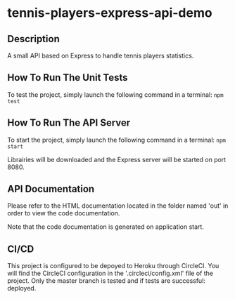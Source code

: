 # tennis-players-express-api-demo

## Description

A small API based on Express to handle tennis players statistics.

## How To Run The Unit Tests

To test the project, simply launch the following command in a terminal:
```npm test```

## How To Run The API Server

To start the project, simply launch the following command in a terminal:
```npm start```

Librairies will be downloaded and the Express server will be started on port 8080.

## API Documentation

Please refer to the HTML documentation located in the folder named 'out' in order to view the code documentation.

Note that the code documentation is generated on application start.

## CI/CD

This project is configured to be depoyed to Heroku through CircleCI. You will find the CircleCI configuration 
in the '.circleci/config.xml' file of the project. Only the master branch is tested and if tests are successful: deployed.
